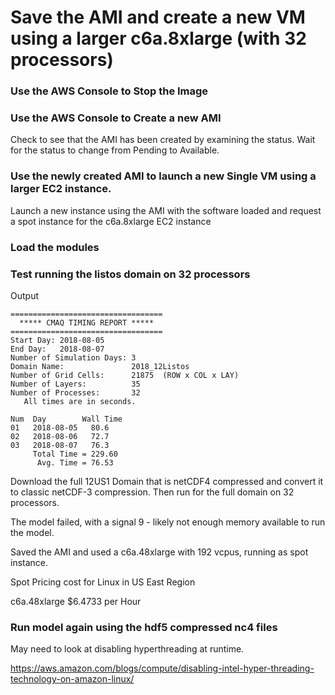# Save the AMI and create a new VM using a larger c6a.8xlarge (with 32 processors)

### Use the AWS Console to Stop the Image

### Use the AWS Console to Create a new AMI

Check to see that the AMI has been created by examining the status. Wait for the status to change from Pending to Available.

### Use the newly created AMI to launch a new Single VM using a larger EC2 instance.
Launch a new instance using the AMI with the software loaded and request a spot instance for the c6a.8xlarge EC2 instance

### Load the modules

### Test running the listos domain on 32 processors

Output

```
==================================
  ***** CMAQ TIMING REPORT *****
==================================
Start Day: 2018-08-05
End Day:   2018-08-07
Number of Simulation Days: 3
Domain Name:               2018_12Listos
Number of Grid Cells:      21875  (ROW x COL x LAY)
Number of Layers:          35
Number of Processes:       32
   All times are in seconds.

Num  Day        Wall Time
01   2018-08-05   80.6
02   2018-08-06   72.7
03   2018-08-07   76.3
     Total Time = 229.60
      Avg. Time = 76.53

```



Download the full 12US1 Domain that is netCDF4 compressed and convert it to classic netCDF-3 compression.
Then run for the full domain on 32 processors.

The model failed, with a signal 9 - likely not enough memory available to run the model.

Saved the AMI and used a c6a.48xlarge with 192 vcpus, running as spot instance.

Spot Pricing cost for Linux in US East Region


c6a.48xlarge	$6.4733 per Hour


### Run model again using the hdf5 compressed nc4 files


May need to look at disabling hyperthreading at runtime.

https://aws.amazon.com/blogs/compute/disabling-intel-hyper-threading-technology-on-amazon-linux/



